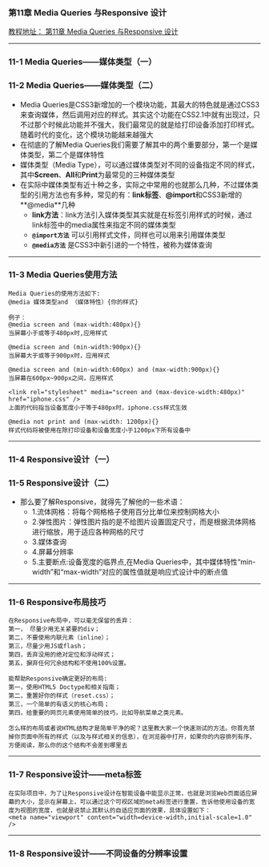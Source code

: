 ### 第11章 Media Queries 与Responsive 设计
[教程地址： 第11章 Media Queries 与Responsive 设计 ](http://www.imooc.com/code/1389)

---
### 11-1 Media Queries——媒体类型（一）
### 11-2 Media Queries——媒体类型（二）
- Media Queries是CSS3新增加的一个模块功能，其最大的特色就是通过CSS3来查询媒体，然后调用对应的样式。其实这个功能在CSS2.1中就有出现过，只不过那个时候此功能并不强大，我们最常见的就是给打印设备添加打印样式。随着时代的变化，这个模块功能越来越强大
- 在彻底的了解Media Queries我们需要了解其中的两个重要部分，第一个是媒体类型，第二个是媒体特性
- 媒体类型（Media Type），可以通过媒体类型对不同的设备指定不同的样式， 其中**Screen**、**All**和**Print**为最常见的三种媒体类型
- 在实际中媒体类型有近十种之多，实际之中常用的也就那么几种，不过媒体类型的引用方法也有多种，常见的有：**link标签**、**@import**和CSS3新增的**@media**几种
  - **link方法**：link方法引入媒体类型其实就是在<link>标签引用样式的时候，通过link标签中的media属性来指定不同的媒体类型
  - **`@import方法`** 可以引用样式文件，同样也可以用来引用媒体类型
  - **`@media方法`** 是CSS3中新引进的一个特性，被称为媒体查询


---
### 11-3  Media Queries使用方法
```
Media Queries的使用方法如下:
@media 媒体类型and （媒体特性）{你的样式}

例子：
@media screen and (max-width:480px){}
当屏幕小于或等于480px时,应用样式

@media screen and (min-width:900px){}
当屏幕大于或等于900px时，应用样式

@media screen and (min-width:600px) and (max-width:900px){}
当屏幕在600px~900px之间，应用样式

<link rel="stylesheet" media="screen and (max-device-width:480px)" href="iphone.css" />
上面的代码指当设备宽度小于等于480px时，iphone.css样式生效

@media not print and (max-width: 1200px){}
样式代码将被使用在除打印设备和设备宽度小于1200px下所有设备中
```

---
### 11-4 Responsive设计（一）
### 11-5 Responsive设计（二）
- 那么要了解Responsive，就得先了解他的一些术语：
  - 1.流体网格：将每个网格格子使用百分比单位来控制网格大小
  - 2.弹性图片：弹性图片指的是不给图片设置固定尺寸，而是根据流体网格进行缩放，用于适应各种网格的尺寸
  - 3.媒体查询
  - 4.屏幕分辨率
  - 5.主要断点:设备宽度的临界点,在Media Queries中，其中媒体特性“min-width”和“max-width”对应的属性值就是响应式设计中的断点值
  
---
### 11-6 Responsive布局技巧
```
在Responsive布局中，可以毫无保留的丢弃：
第一， 尽量少用无关紧要的div；
第二，不要使用内联元素（inline）；
第三，尽量少用JS或flash；
第四，丢弃没用的绝对定位和浮动样式；
第五，摒弃任何冗余结构和不使用100%设置。

能帮助Responsive确定更好的布局:
第一，使用HTML5 Doctype和相关指南；
第二，重置好你的样式（reset.css）；
第三，一个简单的有语义的核心布局；
第四，给重要的网页元素使用简单的技巧，比如导航菜单之类元素。

怎么样的布局或者说HTML结构才是简单干净的呢？这里教大家一个快速测试的方法。你首先禁掉你页面中所有的样式（以及与样式相关的信息），在浏览器中打开，如果你的内容排列有序，方便阅读，那么你的这个结构不会差到哪里去
```

---
### 11-7 Responsive设计——meta标签
```
在实际项目中，为了让Responsive设计在智能设备中能显示正常，也就是浏览Web页面适应屏幕的大小，显示在屏幕上，可以通过这个可视区域的meta标签进行重置，告诉他使用设备的宽度为视图的宽度，也就是说禁止其默认的自适应页面的效果，具体设置如下：
<meta name="viewport" content="width=device-width,initial-scale=1.0" />
```

---
### 11-8 Responsive设计——不同设备的分辨率设置
